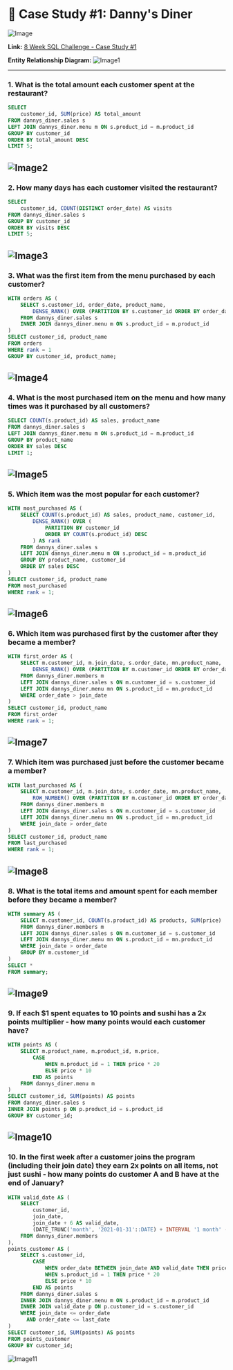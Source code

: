 
# 🍜 Case Study #1: Danny's Diner
![Image](/assets/Case_Study_1.png)

**Link:** [8 Week SQL Challenge - Case Study #1](https://8weeksqlchallenge.com/case-study-1/)

**Entity Relationship Diagram:** 
![Image1](https://github.com/MahumFatimaKhan/SQL-Challenge/blob/main/assets/Case_Study_1_ERD.png)


---

### 1. What is the total amount each customer spent at the restaurant?
```sql
SELECT
    customer_id, SUM(price) AS total_amount
FROM dannys_diner.sales s 
LEFT JOIN dannys_diner.menu m ON s.product_id = m.product_id
GROUP BY customer_id
ORDER BY total_amount DESC
LIMIT 5;
```
![Image2](https://github.com/MahumFatimaKhan/SQL-Challenge/blob/main/assets/Case_Study_1_Output1.png)
---

### 2. How many days has each customer visited the restaurant?
```sql
SELECT
    customer_id, COUNT(DISTINCT order_date) AS visits
FROM dannys_diner.sales s 
GROUP BY customer_id
ORDER BY visits DESC
LIMIT 5;
```
![Image3](https://github.com/MahumFatimaKhan/SQL-Challenge/blob/main/assets/Case_Study_1_Output2.png)
---

### 3. What was the first item from the menu purchased by each customer?
```sql
WITH orders AS (
    SELECT s.customer_id, order_date, product_name,
        DENSE_RANK() OVER (PARTITION BY s.customer_id ORDER BY order_date) AS rank
    FROM dannys_diner.sales s 
    INNER JOIN dannys_diner.menu m ON s.product_id = m.product_id
)
SELECT customer_id, product_name 
FROM orders
WHERE rank = 1
GROUP BY customer_id, product_name;
```
![Image4](https://github.com/MahumFatimaKhan/SQL-Challenge/blob/main/assets/Case_Study_1_Output3.png)
---

### 4. What is the most purchased item on the menu and how many times was it purchased by all customers?
```sql
SELECT COUNT(s.product_id) AS sales, product_name
FROM dannys_diner.sales s 
LEFT JOIN dannys_diner.menu m ON s.product_id = m.product_id
GROUP BY product_name
ORDER BY sales DESC 
LIMIT 1;
```
![Image5](https://github.com/MahumFatimaKhan/SQL-Challenge/blob/main/assets/Case_Study_1_Output4.png)
---

### 5. Which item was the most popular for each customer?
```sql
WITH most_purchased AS (
    SELECT COUNT(s.product_id) AS sales, product_name, customer_id,
        DENSE_RANK() OVER (
            PARTITION BY customer_id 
            ORDER BY COUNT(s.product_id) DESC
        ) AS rank
    FROM dannys_diner.sales s 
    LEFT JOIN dannys_diner.menu m ON s.product_id = m.product_id
    GROUP BY product_name, customer_id
    ORDER BY sales DESC
)
SELECT customer_id, product_name 
FROM most_purchased 
WHERE rank = 1;
```
![Image6](https://github.com/MahumFatimaKhan/SQL-Challenge/blob/main/assets/Case_Study_1_Output5.png)
---

### 6. Which item was purchased first by the customer after they became a member?
```sql
WITH first_order AS (
    SELECT m.customer_id, m.join_date, s.order_date, mn.product_name,
        DENSE_RANK() OVER (PARTITION BY m.customer_id ORDER BY order_date) AS rank
    FROM dannys_diner.members m 
    LEFT JOIN dannys_diner.sales s ON m.customer_id = s.customer_id
    LEFT JOIN dannys_diner.menu mn ON s.product_id = mn.product_id 
    WHERE order_date > join_date
)
SELECT customer_id, product_name 
FROM first_order 
WHERE rank = 1;
```
![Image7](https://github.com/MahumFatimaKhan/SQL-Challenge/blob/main/assets/Case_Study_1_Output6.png)
---

### 7. Which item was purchased just before the customer became a member?
```sql
WITH last_purchased AS (
    SELECT m.customer_id, m.join_date, s.order_date, mn.product_name,
        ROW_NUMBER() OVER (PARTITION BY m.customer_id ORDER BY order_date DESC) AS rank
    FROM dannys_diner.members m 
    LEFT JOIN dannys_diner.sales s ON m.customer_id = s.customer_id
    LEFT JOIN dannys_diner.menu mn ON s.product_id = mn.product_id 
    WHERE join_date > order_date
)
SELECT customer_id, product_name 
FROM last_purchased 
WHERE rank = 1;
```
![Image8](https://github.com/MahumFatimaKhan/SQL-Challenge/blob/main/assets/Case_Study_1_Output7.png)
---

### 8. What is the total items and amount spent for each member before they became a member?
```sql
WITH summary AS (
    SELECT m.customer_id, COUNT(s.product_id) AS products, SUM(price)
    FROM dannys_diner.members m 
    LEFT JOIN dannys_diner.sales s ON m.customer_id = s.customer_id
    LEFT JOIN dannys_diner.menu mn ON s.product_id = mn.product_id 
    WHERE join_date > order_date
    GROUP BY m.customer_id
)
SELECT * 
FROM summary;
```
![Image9](https://github.com/MahumFatimaKhan/SQL-Challenge/blob/main/assets/Case_Study_1_Output8.png)
---

### 9. If each $1 spent equates to 10 points and sushi has a 2x points multiplier - how many points would each customer have?
```sql
WITH points AS (
    SELECT m.product_name, m.product_id, m.price,
        CASE 
            WHEN m.product_id = 1 THEN price * 20 
            ELSE price * 10 
        END AS points
    FROM dannys_diner.menu m
)
SELECT customer_id, SUM(points) AS points 
FROM dannys_diner.sales s
INNER JOIN points p ON p.product_id = s.product_id
GROUP BY customer_id;
```
![Image10](https://github.com/MahumFatimaKhan/SQL-Challenge/blob/main/assets/Case_Study_1_Output9.png)
---

### 10. In the first week after a customer joins the program (including their join date) they earn 2x points on all items, not just sushi - how many points do customer A and B have at the end of January?
```sql
WITH valid_date AS (
    SELECT 
        customer_id, 
        join_date, 
        join_date + 6 AS valid_date, 
        (DATE_TRUNC('month', '2021-01-31'::DATE) + INTERVAL '1 month' - INTERVAL '1 day')::date AS last_date
    FROM dannys_diner.members
), 
points_customer AS (
    SELECT s.customer_id,
        CASE 
            WHEN order_date BETWEEN join_date AND valid_date THEN price * 20
            WHEN s.product_id = 1 THEN price * 20
            ELSE price * 10 
        END AS points 
    FROM dannys_diner.sales s
    INNER JOIN dannys_diner.menu m ON s.product_id = m.product_id
    INNER JOIN valid_date p ON p.customer_id = s.customer_id
    WHERE join_date <= order_date
      AND order_date <= last_date
)
SELECT customer_id, SUM(points) AS points 
FROM points_customer 
GROUP BY customer_id;
```
![Image11](https://github.com/MahumFatimaKhan/SQL-Challenge/blob/main/assets/Case_Study_1_Output10.png)

